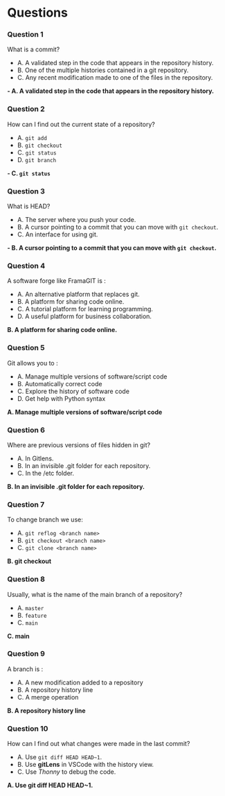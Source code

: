 # Questions

### Question 1

What is a commit?

- A. A validated step in the code that appears in the repository history.
- B. One of the multiple histories contained in a git repository.
- C. Any recent modification made to one of the files in the repository.

**- A. A validated step in the code that appears in the repository history.**

### Question 2

How can I find out the current state of a repository?

- A. `git add`
- B. `git checkout`
- C. `git status`
- D. `git branch`

**- C. `git status`**

### Question 3

What is HEAD?

- A. The server where you push your code.
- B. A cursor pointing to a commit that you can move with `git checkout`.
- C. An interface for using git.

**- B. A cursor pointing to a commit that you can move with `git checkout`.**

### Question 4

A software forge like FramaGIT is :

- A. An alternative platform that replaces git.
- B. A platform for sharing code online.
- C. A tutorial platform for learning programming.
- D. A useful platform for business collaboration.

**B. A platform for sharing code online.**

### Question 5

Git allows you to :

- A. Manage multiple versions of software/script code
- B. Automatically correct code
- C. Explore the history of software code
- D. Get help with Python syntax

**A. Manage multiple versions of software/script code**

### Question 6

Where are previous versions of files hidden in git?

- A. In Gitlens.
- B. In an invisible .git folder for each repository.
- C. In the /etc folder.

**B. In an invisible .git folder for each repository.**

### Question 7

To change branch we use:

- A. `git reflog <branch name>`
- B. `git checkout <branch name>`
- C. `git clone <branch name>`

**B. git checkout <branch name>**

### Question 8

Usually, what is the name of the main branch of a repository?

- A. `master`
- B. `feature`
- C. `main`

**C. main**

### Question 9

A branch is :

- A. A new modification added to a repository
- B. A repository history line
- C. A merge operation

**B. A repository history line**

### Question 10

How can I find out what changes were made in the last commit?

- A. Use `git diff HEAD HEAD~1`.
- B. Use **gitLens** in VSCode with the history view.
- C. Use _Thonny_ to debug the code.

**A. Use git diff HEAD HEAD~1.**

